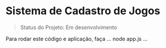 <h1>Sistema de Cadastro de Jogos</h1>

> Status do Projeto: Em desenvolvimento

Para rodar este código e aplicação, faça
...
node app.js
...

